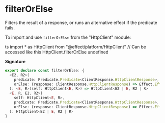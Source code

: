 # filterOrElse

Filters the result of a response, or runs an alternative effect if the predicate fails.

To import and use `filterOrElse` from the "HttpClient" module:

ts
import \* as HttpClient from "@effect/platform/HttpClient"
// Can be accessed like this
HttpClient.filterOrElse
undefined

**Signature**

```ts
export declare const filterOrElse: {
  <E2, R2>(
    predicate: Predicate.Predicate<ClientResponse.HttpClientResponse>,
    orElse: (response: ClientResponse.HttpClientResponse) => Effect.Effect<ClientResponse.HttpClientResponse, E2, R2>
  ): <E, R>(self: HttpClient<E, R>) => HttpClient<E2 | E, R2 | R>
  <E, R, E2, R2>(
    self: HttpClient<E, R>,
    predicate: Predicate.Predicate<ClientResponse.HttpClientResponse>,
    orElse: (response: ClientResponse.HttpClientResponse) => Effect.Effect<ClientResponse.HttpClientResponse, E2, R2>
  ): HttpClient<E2 | E, R2 | R>
}
```
